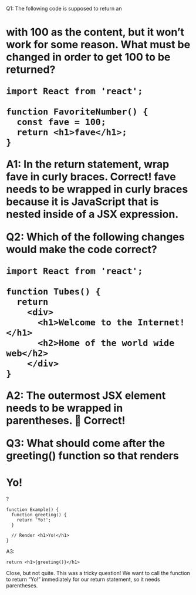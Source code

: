 Q1: The following code is supposed to return an <h1> with 100 as the content, but it won’t work for some reason. What must be changed in order to get 100 to be returned?

```
import React from 'react';

function FavoriteNumber() {
  const fave = 100;
  return <h1>fave</h1>;
}
```

A1: In the **return** statement, wrap **fave** in curly braces.
Correct! fave needs to be wrapped in curly braces because it is JavaScript that is nested inside of a JSX expression.

Q2: Which of the following changes would make the code correct?

```
import React from 'react';

function Tubes() {
  return
    <div>
      <h1>Welcome to the Internet!</h1>
      <h2>Home of the world wide web</h2>
    </div>
}
```

A2: The outermost JSX element needs to be wrapped in parentheses.
👏 Correct!

Q3: What should come after the greeting() function so that <Example /> renders <h1>Yo!</h1>?

```
function Example() {
  function greeting() {
    return 'Yo!';
  }

  // Render <h1>Yo!</h1>
}
```

A3:

```
return <h1>{greeting()}</h1>
```

Close, but not quite. This was a tricky question! We want to call the function to return “Yo!” immediately for our return statement, so it needs parentheses.
